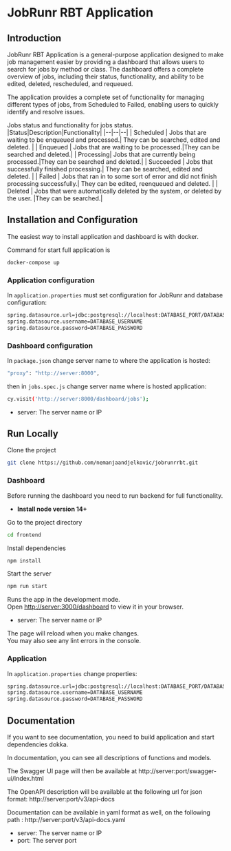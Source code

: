 
# JobRunr RBT Application

## Introduction

JobRunr RBT Application is a general-purpose application designed to make job management easier by providing a dashboard that allows users to search for jobs by method or class. The dashboard offers a complete overview of jobs, including their status, functionality, and ability to be edited, deleted, rescheduled, and requeued.

The application provides a complete set of functionality for managing different types of jobs, from Scheduled to Failed, enabling users to quickly identify and resolve issues.

Jobs status and functionality for jobs status.
|Status|Description|Functionality|
|--|--|--|
| Scheduled | Jobs that are waiting to be enqueued and processed.| They can be searched, edited and deleted. |
| Enqueued | Jobs that are waiting to be processed.|They can be searched and deleted.|
| Processing| Jobs that are currently being processed.|They can be searched and deleted.|
| Succeeded | Jobs that successfully finished processing.| They can be searched, edited and deleted. |
| Failed | Jobs that ran in to some sort of error and did not finish processing successfully.| They can be edited, reenqueued and deleted. |
| Deleted | Jobs that were automatically deleted by the system, or deleted by the user. |They can be searched.|


## Installation and Configuration
The easiest way to install application and dashboard is with docker.

Command for start full application is
```bash
docker-compose up
```
    
### Application configuration

In `application.properties` must set configuration for JobRunr and database configuration:

```bash
spring.datasource.url=jdbc:postgresql://localhost:DATABASE_PORT/DATABASE_NAME
spring.datasource.username=DATABASE_USERNAME
spring.datasource.password=DATABASE_PASSWORD

```

### Dashboard configuration


In `package.json` change server name to where the application is hosted:

```bash
"proxy": "http://server:8000",
```
then in `jobs.spec.js` change server name where is hosted application:
```bash
cy.visit('http://server:8000/dashboard/jobs');
```

- server: The server name or IP

    
## Run Locally

Clone the project

```bash
git clone https://github.com/nemanjaandjelkovic/jobrunrrbt.git
```

### Dashboard

Before running the dashboard you need to run backend for full functionality.

- **Install node version 14+**

Go to the project directory

```bash
cd frontend
```

Install dependencies

```bash
npm install
```

Start the server

```bash
npm run start
```

Runs the app in the development mode.\
Open [http://server:3000/dashboard](http://server:3000/dashboard) to view it in your browser.

- server: The server name or IP

The page will reload when you make changes. \
You may also see any lint errors in the console.

### Application

In `application.properties` change properties:
```bash
spring.datasource.url=jdbc:postgresql://localhost:DATABASE_PORT/DATABASE_NAME
spring.datasource.username=DATABASE_USERNAME
spring.datasource.password=DATABASE_PASSWORD
```


## Documentation

If you want to see documentation, you need to build application and start dependencies dokka.

In documentation, you can see all descriptions of functions and models.

The Swagger UI page will then be available at http://server:port/swagger-ui/index.html  

The OpenAPI description will be available at the following url for json format: http://server:port/v3/api-docs 

Documentation can be available in yaml format as well, on the following path : http://server:port/v3/api-docs.yaml

- server: The server name or IP
- port: The server port

